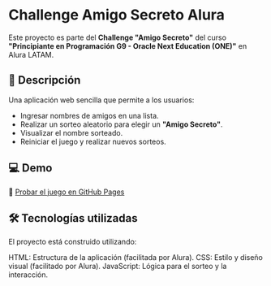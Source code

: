 # Challenge Amigo Secreto Alura
Este proyecto es parte del **Challenge "Amigo Secreto"** del curso  
**"Principiante en Programación G9 - Oracle Next Education (ONE)"** en Alura LATAM.

## 📌 Descripción

Una aplicación web sencilla que permite a los usuarios:

- Ingresar nombres de amigos en una lista.
- Realizar un sorteo aleatorio para elegir un **"Amigo Secreto"**.
- Visualizar el nombre sorteado.
- Reiniciar el juego y realizar nuevos sorteos.

## 💻 Demo

🔗 [Probar el juego en GitHub Pages](https://guadalupeporra.github.io/Amigo-secreto-Alura/)

## 🛠️ Tecnologías utilizadas
El proyecto está construido utilizando:

HTML: Estructura de la aplicación (facilitada por Alura).
CSS: Estilo y diseño visual (facilitado por Alura).
JavaScript: Lógica para el sorteo y la interacción.


